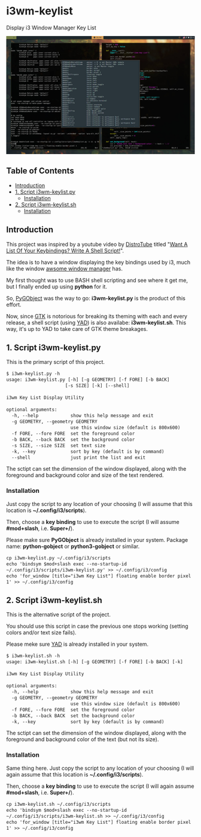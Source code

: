 # i3wm-keylist

Display i3 Window Manager Key List

![2021-09-05-215419_1680x1050_scrot.jpg](2021-09-05-215419_1680x1050_scrot.jpg)

## Table of Contents

<!-- vim-markdown-toc Marked -->

* [Introduction](#introduction)
* [1. Script i3wm-keylist.py](#1.-script-i3wm-keylist.py)
    * [Installation](#installation)
* [2. Script i3wm-keylist.sh](#2.-script-i3wm-keylist.sh)
    * [Installation](#installation)

<!-- vim-markdown-toc -->

## Introduction


This project was inspired by a youtube video by [DistroTube](https://www.youtube.com/channel/UCVls1GmFKf6WlTraIb_IaJg) titled "[Want A List Of Your Keybindings? Write A Shell Script!](https://www.youtube.com/watch?v=WkXyXIs-ZMI)".

The idea is to have a window displaying the key bindings used by i3, much like the window [awsome window manager](https://awesomewm.org/) has.

My first thought was to use BASH shell scripting and see where it get me, but I finally ended up using **python** for it.

So, [PyGObject](https://pygobject.readthedocs.io/) was the way to go: **i3wm-keylist.py** is the product of this effort.

Now, since [GTK](https://www.gtk.org/) is notorious for breaking its theming with each and every release, a shell script (using [YAD](https://github.com/v1cont/yad)) is also availabe: **i3wm-keylist.sh**. This way, it's up to YAD to take care of GTK theme breakages.



## 1. Script i3wm-keylist.py

This is the primary script of this project.

    $ i3wm-keylist.py -h
    usage: i3wm-keylist.py [-h] [-g GEOMETRY] [-f FORE] [-b BACK]
                          [-s SIZE] [-k] [--shell]

    i3wm Key List Display Utility

    optional arguments:
      -h, --help            show this help message and exit
      -g GEOMETRY, --geometry GEOMETRY
                            use this window size (default is 800x600)
      -f FORE, --fore FORE  set the foreground color
      -b BACK, --back BACK  set the background color
      -s SIZE, --size SIZE  set text size
      -k, --key             sort by key (default is by command)
      --shell               just print the list and exit

The sctipt can set the dimension of the window displayed, along with the foreground and background color and size of the text rendered.

### Installation

Just copy the script to any location of your choosing (I will assume that this location is **~/.config/i3/scripts**).

Then, choose a **key binding** to use to execute the script (I will assume **#mod+slash**, i.e. **Super+/**).

Please make sure **PyGObject** is already installed in your system. Package name: **python-gobject** or **python3-gobject** or similar.

    cp i3wm-keylist.py ~/.config/i3/scripts
    echo 'bindsym $mod+slash exec --no-startup-id ~/.config/i3/scripts/i3wm-keylist.py' >> ~/.config/i3/config
    echo 'for_window [title="i3wm Key List"] floating enable border pixel 1' >> ~/.config/i3/config


## 2. Script i3wm-keylist.sh

This is the alternative script of the project.

You should use this script in case the previous one stops working (setting colors and/or text size fails).

Please meke sure [YAD](https://github.com/v1cont/yad) is already installed in your system.

    $ i3wm-keylist.sh -h
    usage: i3wm-keylist.sh [-h] [-g GEOMETRY] [-f FORE] [-b BACK] [-k]

    i3wm Key List Display Utility

    optional arguments:
      -h, --help            show this help message and exit
      -g GEOMETRY, --geometry GEOMETRY
                            use this window size (default is 800x600)
      -f FORE, --fore FORE  set the foreground color
      -b BACK, --back BACK  set the background color
      -k, --key             sort by key (default is by command)

The sctipt can set the dimension of the window displayed, along with the foreground and background color of the text (but not its size).

### Installation

Same thing here. Just copy the script to any location of your choosing (I will again assume that this location is **~/.config/i3/scripts**).

Then, choose a **key binding** to use to execute the script (I will again assume **#mod+slash**, i.e. **Super+/**).

    cp i3wm-keylist.sh ~/.config/i3/scripts
    echo 'bindsym $mod+slash exec --no-startup-id ~/.config/i3/scripts/i3wm-keylist.sh >> ~/.config/i3/config
    echo 'for_window [title="i3wm Key List"] floating enable border pixel 1' >> ~/.config/i3/config




